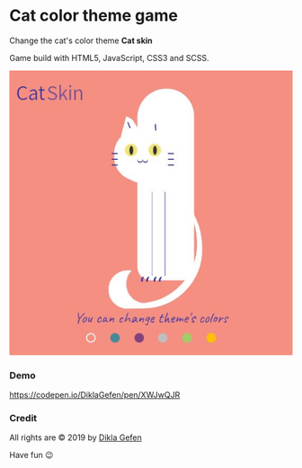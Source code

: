 # Cat color theme game

Change the cat's color theme **Cat skin**

Game build with HTML5, JavaScript, CSS3 and SCSS.

![cat skin](/cat-skin.jpg)


### Demo
https://codepen.io/DiklaGefen/pen/XWJwQJR



### Credit
All rights are © 2019 by [Dikla Gefen](https://codepen.io/DiklaGefen)


Have fun :wink:
